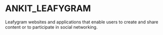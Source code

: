 # ANKIT_LEAFYGRAM
Leafygram websites and applications that enable users to create and share content or to participate in social networking.
